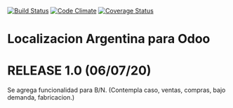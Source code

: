 [![Build Status](https://travis-ci.org/odoo-arg/odoo_l10n_ar.svg?branch=master)](https://travis-ci.org/odoo-arg/odoo_l10n_ar)
[![Code Climate](https://codeclimate.com/github/odoo-arg/odoo_l10n_ar/badges/gpa.svg)](https://codeclimate.com/github/odoo-arg/odoo_l10n_ar)
[![Coverage Status](https://coveralls.io/repos/github/odoo-arg/odoo_l10n_ar/badge.svg?branch=master)](https://coveralls.io/github/odoo-arg/odoo_l10n_ar?branch=master)
# Localizacion Argentina para Odoo

# RELEASE 1.0 (06/07/20)
Se agrega funcionalidad para B/N. (Contempla caso, ventas, compras, bajo demanda, fabricacion.)
